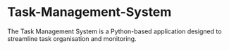 # Task-Management-System
The Task Management System is a Python-based application designed to streamline task organisation and monitoring.

